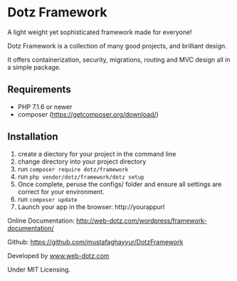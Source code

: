 # Dotz Framework
A light weight yet sophisticated framework made for everyone!

Dotz Framework is a collection of many good projects, and brilliant design.

It offers containerization, security, migrations, routing and MVC design all in a simple package.


## Requirements
- PHP 7.1.6 or newer
- composer (https://getcomposer.org/download/)

## Installation
1) create a diectory for your project in the command line
2) change directory into your project directory
3) run `composer require dotz/framework`
4) run `php vendor/dotz/framework/dotz setup`
5) Once complete, peruse the configs/ folder and ensure all settings are correct for your environment.
6) run `composer update`
7) Launch your app in the browser: http://yourappurl


Online Documentation:
http://web-dotz.com/wordpress/framework-documentation/

Github:
https://github.com/mustafaghayyur/DotzFramework

Developed by www.web-dotz.com

Under MIT Licensing.